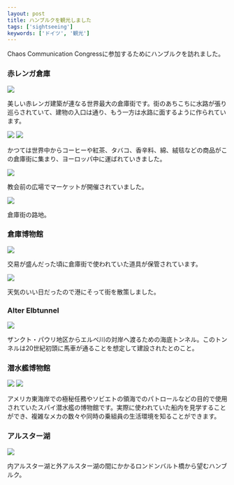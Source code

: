 ```yaml
---
layout: post
title: ハンブルクを観光しました
tags: ['sightseeing']
keywords: ['ドイツ', '観光']
---
```


Chaos Communication Congressに参加するためにハンブルクを訪れました。

### 赤レンガ倉庫

<img src="/img/blog_hamburg01.jpg" class="image-on-frame" />

美しい赤レンガ建築が連なる世界最大の倉庫街です。街のあちこちに水路が張り巡らされていて、建物の入口は通り、もう一方は水路に面するように作られています。

<img src="/img/blog_hamburg02.jpg" class="image-on-frame" />

<img src="/img/blog_hamburg03.jpg" class="image-on-frame" />

かつては世界中からコーヒーや紅茶、タバコ、香辛料、綿、絨毯などの商品がこの倉庫街に集まり、ヨーロッパ中に運ばれていきました。

<img src="/img/blog_hamburg04.jpg" class="image-on-frame" />

教会前の広場でマーケットが開催されていました。

<img src="/img/blog_hamburg05.jpg" class="image-on-frame" />

倉庫街の路地。

### 倉庫博物館

<img src="/img/blog_hamburg06.jpg" class="image-on-frame" />

交易が盛んだった頃に倉庫街で使われていた道具が保管されています。

<img src="/img/blog_hamburg11.jpg" class="image-on-frame" />

天気のいい日だったので港にそって街を散策しました。

### Alter Elbtunnel

<img src="/img/blog_hamburg12.jpg" class="image-on-frame" />

ザンクト・パウリ地区からエルベ川の対岸へ渡るための海底トンネル。このトンネルは20世紀初頭に馬車が通ることを想定して建設されたとのこと。

### 潜水艦博物館

<img src="/img/blog_hamburg13.jpg" class="image-on-frame" />

<img src="/img/blog_hamburg14.jpg" class="image-on-frame" />

アメリカ東海岸での極秘任務やソビエトの領海でのパトロールなどの目的で使用されていたスパイ潜水艦の博物館です。実際に使われていた船内を見学することができ、複雑なメカの数々や同時の乗組員の生活環境を知ることができます。

### アルスター湖

<img src="/img/blog_hamburg21.jpg" class="image-on-frame" />

内アルスター湖と外アルスター湖の間にかかるロンドンバルト橋から望むハンブルク。
